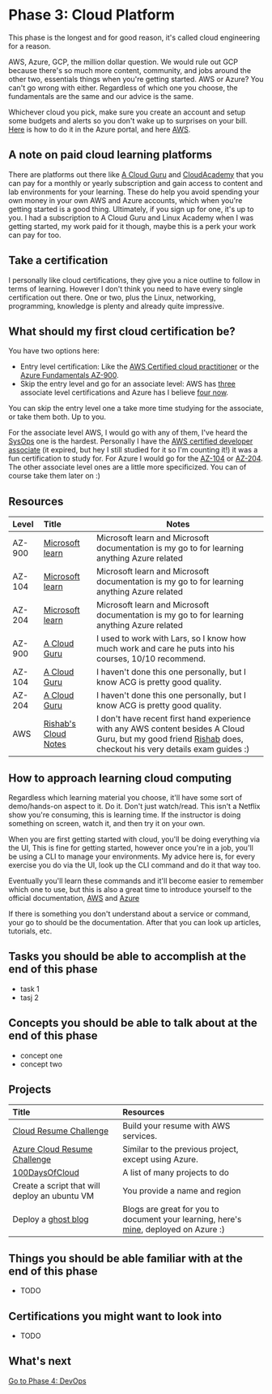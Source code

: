 # Phase 3: Cloud Platform

This phase is the longest and for good reason, it's called cloud engineering for a reason.

AWS, Azure, GCP, the million dollar question. We would rule out GCP because there's so much more content, community, and jobs around the other two, essentials things when you're getting started. AWS or Azure? You can't go wrong with either. Regardless of which one you choose, the fundamentals are the same and our advice is the same.

Whichever cloud you pick, make sure you create an account and setup some budgets and alerts so you don't wake up to surprises on your bill. [Here](https://youtu.be/FZD0s7KE83Y) is how to do it in the Azure portal, and here [AWS](https://www.youtube.com/watch?v=fvz0cphjHjg).

## A note on paid cloud learning platforms

There are platforms out there like [A Cloud Guru](https://acloudguru.com) and [CloudAcademy](https://cloudacademy.com) that you can pay for a monthly or yearly subscription and gain access to content and lab environments for your learning. These do help you avoid spending your own money in your own AWS and Azure accounts, which when you're getting started is a good thing. Ultimately, if you sign up for one, it's up to you. I had a subscription to A Cloud Guru and Linux Academy when I was getting started, my work paid for it though, maybe this is a perk your work can pay for too.

## Take a certification

I personally like cloud certifications, they give you a nice outline to follow in terms of learning. However I don't think you need to have every single certification out there. One or two, plus the Linux, networking, programming, knowledge is plenty and already quite impressive.

## What should my first cloud certification be?

You have two options here:

- Entry level certification: Like the [AWS Certified cloud practitioner](https://aws.amazon.com/certification/certified-cloud-practitioner/) or the [Azure Fundamentals AZ-900](https://docs.microsoft.com/learn/certifications/exams/az-900).
- Skip the entry level and go for an associate level: AWS has [three](https://aws.amazon.com/certification/) associate level certifications and Azure has I believe [four now](https://docs.microsoft.com/learn/certifications/browse/?resource_type=certification&products=azure&terms=associate).

You can skip the entry level one a take more time studying for the associate, or take them both. Up to you.

For the associate level AWS, I would go with any of them, I've heard the [SysOps](https://aws.amazon.com/certification/certified-sysops-admin-associate/) one is the hardest. Personally I have the [AWS certified developer associate](https://aws.amazon.com/certification/certified-developer-associate/) (it expired, but hey I still studied for it so I'm counting it!) it was a fun certification to study for. For Azure I would go for the [AZ-104](https://docs.microsoft.com/learn/certifications/azure-administrator/) or [AZ-204](https://docs.microsoft.com/learn/certifications/azure-developer/). The other associate level ones are a little more specificized. You can of course take them later on :)

## Resources

| Level      | Title    | Notes     |
| :------------- | :---------- | ----------- |
| AZ-900 | [Microsoft learn](https://docs.microsoft.com/learn/certifications/exams/az-900)   | Microsoft learn and Microsoft documentation is my go to for learning anything Azure related  |
| AZ-104   | [Microsoft learn](https://docs.microsoft.com/learn/certifications/exams/az-104)| Microsoft learn and Microsoft documentation is my go to for learning anything Azure related |
| AZ-204   | [Microsoft learn](https://docs.microsoft.com/learn/certifications/exams/az-204) | Microsoft learn and Microsoft documentation is my go to for learning anything Azure related |
| AZ-900 | [A Cloud Guru](https://acloudguru.com/course/az-900-microsoft-azure-fundamentals)   | I used to work with Lars, so I know how much work and care he puts into his courses, 10/10 recommend. |
| AZ-104   | [A Cloud Guru](https://acloudguru.com/course/az-104-microsoft-azure-administrator-certification-prep)| I haven't done this one personally, but I know ACG is pretty good quality.|
| AZ-204   | [A Cloud Guru](https://acloudguru.com/course/az-204-developing-solutions-for-microsoft-azure) | I haven't done this one personally, but I know ACG is pretty good quality. |
| AWS | [Rishab's Cloud Notes](https://rishabkumar7.github.io/CloudNotes/) | I don't have recent first hand experience with any AWS content besides A Cloud Guru, but my good friend [Rishab](https://twitter.com/rishabk7) does, checkout his very details exam guides :)

## How to approach learning cloud computing

Regardless which learning material you choose, it'll have some sort of demo/hands-on aspect to it. Do it. Don't just watch/read. This isn't a Netflix show you're consuming, this is learning time. If the instructor is doing something on screen, watch it, and then try it on your own.

When you are first getting started with cloud, you'll be doing everything via the UI, This is fine for getting started, however once you're in a job, you'll be using a CLI to manage your environments. My advice here is, for every exercise you do via the UI, look up the CLI command and do it that way too.

Eventually you'll learn these commands and it'll become easier to remember which one to use, but this is also a great time to introduce yourself to the official documentation, [AWS](https://docs.aws.amazon.com/index.html) and [Azure](https://docs.microsoft.com/azure/?product=featured)

If there is something you don't understand about a service or command, your go to should be the documentation. After that you can look up articles, tutorials, etc.

## Tasks you should be able to accomplish at the end of this phase

- task 1
- tasj 2

## Concepts you should be able to talk about at the end of this phase

- concept one
- concept two
  
## Projects

 Title    | Resources     |
 :---------- | :----------- |
[Cloud Resume Challenge](https://cloudresumechallenge.dev/)  | Build your resume with AWS services. |
[Azure Cloud Resume Challenge](https://youtu.be/ieYrBWmkfno) | Similar to the previous project, except using Azure. |
 [100DaysOfCloud](https://github.com/100DaysOfCloud/100DaysOfCloudIdeas) | A list of many projects to do |
 Create a script that will deploy an ubuntu VM | You provide a name and region |
 Deploy a [ghost blog](https://ghost.org/docs/install/) | Blogs are great for you to document your learning, here's [mine](https:madebygps.com), deployed on Azure :) |

## Things you should be able familiar with at the end of this phase

- TODO

## Certifications you might want to look into

- TODO

## What's next

[Go to Phase 4: DevOps](../phase4/README.md)
